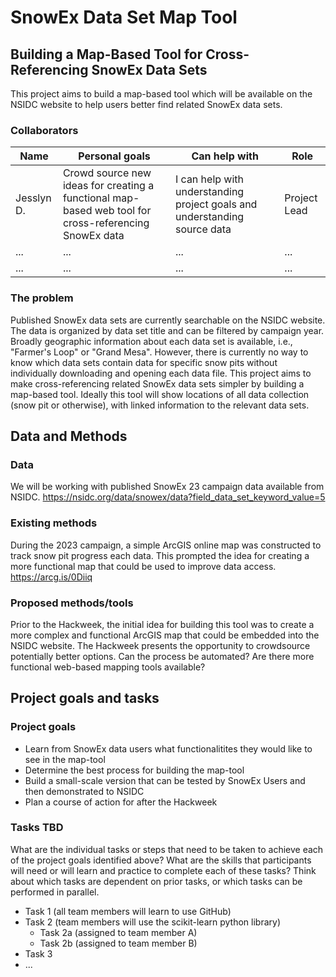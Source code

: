 # SnowEx Data Set Map Tool

## Building a Map-Based Tool for Cross-Referencing SnowEx Data Sets

This project aims to build a map-based tool which will be available on the NSIDC website to help users better find related SnowEx data sets. 

### Collaborators

| Name | Personal goals | Can help with | Role |
| ------------- | ------------- | ------------- | ------------- |
| Jesslyn D. | Crowd source new ideas for creating a functional map-based web tool for cross-referencing SnowEx data  | I can help with understanding project goals and understanding source data  | Project Lead |
| ... | ... | ... | ... |
| ... | ... | ... | ... |

### The problem

Published SnowEx data sets are currently searchable on the NSIDC website. The data is organized by data set title and can be filtered by campaign year. Broadly geographic information about each data set is available, i.e., "Farmer's Loop" or "Grand Mesa". However, there is currently no way to know which data sets contain data for specific snow pits without individually downloading and opening each data file. This project aims to make cross-referencing related SnowEx data sets simpler by building a map-based tool. Ideally this tool will show locations of all data collection (snow pit or otherwise), with linked information to the relevant data sets.

## Data and Methods

### Data

We will be working with published SnowEx 23 campaign data available from NSIDC. https://nsidc.org/data/snowex/data?field_data_set_keyword_value=5

### Existing methods

During the 2023 campaign, a simple ArcGIS online map was constructed to track snow pit progress each data. This prompted the idea for creating a more functional map that could be used to improve data access. https://arcg.is/0Diiq

### Proposed methods/tools

Prior to the Hackweek, the initial idea for building this tool was to create a more complex and functional ArcGIS map that could be embedded into the NSIDC website. The Hackweek presents the opportunity to crowdsource potentially better options. Can the process be automated? Are there more functional web-based mapping tools available? 

## Project goals and tasks

### Project goals

* Learn from SnowEx data users what functionalitites they would like to see in the map-tool
* Determine the best process for building the map-tool
* Build a small-scale version that can be tested by SnowEx Users and then demonstrated to NSIDC
* Plan a course of action for after the Hackweek

### Tasks TBD

What are the individual tasks or steps that need to be taken to achieve each of the project goals identified above? What are the skills that participants will need or will learn and practice to complete each of these tasks? Think about which tasks are dependent on prior tasks, or which tasks can be performed in parallel.

* Task 1 (all team members will learn to use GitHub)
* Task 2 (team members will use the scikit-learn python library)
  * Task 2a (assigned to team member A)
  * Task 2b (assigned to team member B)
* Task 3
* ...

